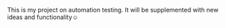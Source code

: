 This is my project on automation testing. It will be supplemented with new ideas and functionality☺️
